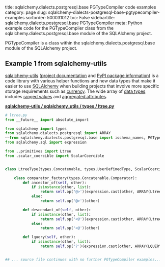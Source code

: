 title: sqlalchemy.dialects.postgresql.base PGTypeCompiler code examples
category: page
slug: sqlalchemy-dialects-postgresql-base-pgtypecompiler-examples
sortorder: 500031012
toc: False
sidebartitle: sqlalchemy.dialects.postgresql.base PGTypeCompiler
meta: Python example code for the PGTypeCompiler class from the sqlalchemy.dialects.postgresql.base module of the SQLAlchemy project.


PGTypeCompiler is a class within the sqlalchemy.dialects.postgresql.base module of the SQLAlchemy project.


## Example 1 from sqlalchemy-utils
[sqlalchemy-utils](https://github.com/kvesteri/sqlalchemy-utils)
([project documentation](https://sqlalchemy-utils.readthedocs.io/en/latest/)
and
[PyPI package information](https://pypi.org/project/SQLAlchemy-Utils/))
is a code library with various helper functions and new data types
that make it easier to use [SQLAlchemy](/sqlalchemy.html) when building
projects that involve more specific storage requirements such as
[currency](https://sqlalchemy-utils.readthedocs.io/en/latest/data_types.html#module-sqlalchemy_utils.types.currency).
The wide array of
[data types](https://sqlalchemy-utils.readthedocs.io/en/latest/data_types.html)
includes [ranged values](https://sqlalchemy-utils.readthedocs.io/en/latest/range_data_types.html)
and [aggregated attributes](https://sqlalchemy-utils.readthedocs.io/en/latest/aggregates.html).

[**sqlalchemy-utils / sqlalchemy_utils / types / ltree.py**](https://github.com/kvesteri/sqlalchemy-utils/blob/master/sqlalchemy_utils/types/ltree.py)

```python
# ltree.py
from __future__ import absolute_import

from sqlalchemy import types
from sqlalchemy.dialects.postgresql import ARRAY
~~from sqlalchemy.dialects.postgresql.base import ischema_names, PGTypeCompiler
from sqlalchemy.sql import expression

from ..primitives import Ltree
from .scalar_coercible import ScalarCoercible


class LtreeType(types.Concatenable, types.UserDefinedType, ScalarCoercible):

    class comparator_factory(types.Concatenable.Comparator):
        def ancestor_of(self, other):
            if isinstance(other, list):
                return self.op('@>')(expression.cast(other, ARRAY(LtreeType)))
            else:
                return self.op('@>')(other)

        def descendant_of(self, other):
            if isinstance(other, list):
                return self.op('<@')(expression.cast(other, ARRAY(LtreeType)))
            else:
                return self.op('<@')(other)

        def lquery(self, other):
            if isinstance(other, list):
                return self.op('?')(expression.cast(other, ARRAY(LQUERY)))


## ... source file continues with no further PGTypeCompiler examples...

```


